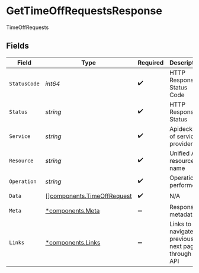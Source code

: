 # GetTimeOffRequestsResponse

TimeOffRequests


## Fields

| Field                                                                    | Type                                                                     | Required                                                                 | Description                                                              | Example                                                                  |
| ------------------------------------------------------------------------ | ------------------------------------------------------------------------ | ------------------------------------------------------------------------ | ------------------------------------------------------------------------ | ------------------------------------------------------------------------ |
| `StatusCode`                                                             | *int64*                                                                  | :heavy_check_mark:                                                       | HTTP Response Status Code                                                | 200                                                                      |
| `Status`                                                                 | *string*                                                                 | :heavy_check_mark:                                                       | HTTP Response Status                                                     | OK                                                                       |
| `Service`                                                                | *string*                                                                 | :heavy_check_mark:                                                       | Apideck ID of service provider                                           | bamboohr                                                                 |
| `Resource`                                                               | *string*                                                                 | :heavy_check_mark:                                                       | Unified API resource name                                                | time-off-requests                                                        |
| `Operation`                                                              | *string*                                                                 | :heavy_check_mark:                                                       | Operation performed                                                      | all                                                                      |
| `Data`                                                                   | [][components.TimeOffRequest](../../models/components/timeoffrequest.md) | :heavy_check_mark:                                                       | N/A                                                                      |                                                                          |
| `Meta`                                                                   | [*components.Meta](../../models/components/meta.md)                      | :heavy_minus_sign:                                                       | Response metadata                                                        |                                                                          |
| `Links`                                                                  | [*components.Links](../../models/components/links.md)                    | :heavy_minus_sign:                                                       | Links to navigate to previous or next pages through the API              |                                                                          |